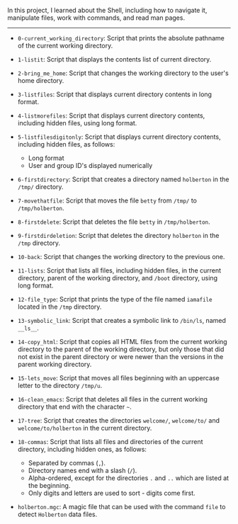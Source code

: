 In this project, I learned about the Shell, including how to navigate it, manipulate files, work with commands, and read man pages.

---

* `0-current_working_directory`: Script that prints the absolute pathname of the current working directory.
* `1-listit`: Script that displays the contents list of current directory.
* `2-bring_me_home`: Script that changes the working directory to the user's home directory.
* `3-listfiles`: Script that displays current directory contents in long format.
* `4-listmorefiles`: Script that displays current directory contents, including hidden files, using long format.
* `5-listfilesdigitonly`: Script that displays current directory contents, including hidden files, as follows:

   * Long format
   * User and group ID's displayed numerically

* `6-firstdirectory`: Script that creates a directory named `holberton` in the `/tmp/` directory.
* `7-movethatfile`: Script that moves the file `betty` from `/tmp/` to `/tmp/holberton`.
* `8-firstdelete`: Script that deletes the file `betty` in `/tmp/holberton`.
* `9-firstdirdeletion`: Script that deletes the directory `holberton` in the `/tmp` directory.
* `10-back`: Script that changes the working directory to the previous one.
* `11-lists`: Script that lists all files, including hidden files, in the current directory, parent of the working directory, and `/boot` directory, using long format.
* `12-file_type`: Script that prints the type of the file named `iamafile` located in the `/tmp` directory.
* `13-symbolic_link`: Script that creates a symbolic link to `/bin/ls`, named `__ls__`.
* `14-copy_html`: Script that copies all HTML files from the current working directory to the parent of the working directory, but only those that did not exist in the parent directory or were newer than the versions in the parent working directory.
* `15-lets_move`: Script that moves all files beginning with an uppercase letter to the directory `/tmp/u`.
* `16-clean_emacs`: Script that deletes all files in the current working directory that end with the character `~`.
* `17-tree`: Script that creates the directories `welcome/`, `welcome/to/` and `welcome/to/holberton` in the current directory.
* `18-commas`: Script that lists all files and directories of the current directory, including hidden ones, as follows:

   * Separated by commas (`,`).
   * Directory names end with a slash (`/`).
   * Alpha-ordered, except for the directories `.` and `..` which are listed at the beginning.
   * Only digits and letters are used to sort - digits come first.

* `holberton.mgc`: A magic file that can be used with the command `file` to detect `Holberton` data files.
